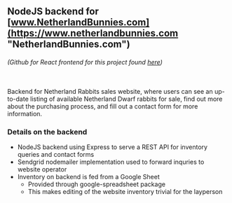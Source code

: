 ## NodeJS backend for [www.NetherlandBunnies.com](https://www.netherlandbunnies.com "NetherlandBunnies.com")
###### (Github for React frontend for this project found [here](https://github.com/tantalusReaching/netherland-rabbits-frontend "Frontend: netherland-rabbits-frontend"))

<br>
Backend for Netherland Rabbits sales website, where users can see an up-to-date listing of available Netherland Dwarf rabbits for sale, find out more about the purchasing process, and fill out a contact form for more information.  

### Details on the backend
* NodeJS backend using Express to serve a REST API for inventory queries and contact forms
* Sendgrid nodemailer implementation used to forward inquries to website operator
* Inventory on backend is fed from a Google Sheet
  * Provided through google-spreadsheet package
  * This makes editing of the website inventory trivial for the layperson
